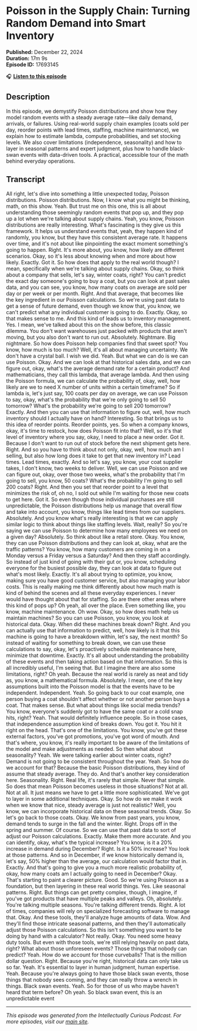# Poisson in the Supply Chain: Turning Random Demand into Smart Inventory

**Published:** December 22, 2024  
**Duration:** 17m 9s  
**Episode ID:** 17693145

🎧 **[Listen to this episode](https://intellectuallycurious.buzzsprout.com/2529712/episodes/17693145-poisson-in-the-supply-chain-turning-random-demand-into-smart-inventory)**

## Description

In this episode, we demystify Poisson distributions and show how they model random events with a steady average rate—like daily demand, arrivals, or failures. Using real-world supply chain examples (coats sold per day, reorder points with lead times, staffing, machine maintenance), we explain how to estimate lambda, compute probabilities, and set stocking levels. We also cover limitations (independence, seasonality) and how to layer in seasonal patterns and expert judgment, plus how to handle black-swan events with data-driven tools. A practical, accessible tour of the math behind everyday operations.

## Transcript

All right, let's dive into something a little unexpected today, Poisson distributions. Poisson distributions. Now, I know what you might be thinking, math, on this show. Yeah. But trust me on this one, this is all about understanding those seemingly random events that pop up, and they pop up a lot when we're talking about supply chains. Yeah, you know, Poisson distributions are really interesting. What's fascinating is they give us this framework. It helps us understand events that, yeah, they happen kind of randomly, you know, but they have this consistent average rate. It happens over time, and it's not about like pinpointing the exact moment something's going to happen. Right. It's more about, you know, how likely are different scenarios. Okay, so it's less about knowing when and more about how likely. Exactly. Got it. So how does that apply to the real world though? I mean, specifically when we're talking about supply chains. Okay, so think about a company that sells, let's say, winter coats, right? You can't predict the exact day someone's going to buy a coat, but you can look at past sales data, and you can see, you know, how many coats on average are sold per day or per week or per month. Right. And that average, that becomes like the key ingredient in our Poisson calculations. So we're using past data to get a sense of future demand, even though we know that, you know, we can't predict what any individual customer is going to do. Exactly. Okay, so that makes sense to me. And this kind of leads us to inventory management. Yes. I mean, we've talked about this on the show before, this classic dilemma. You don't want warehouses just packed with products that aren't moving, but you also don't want to run out. Absolutely. Nightmare. Big nightmare. So how does Poisson help companies find that sweet spot? You know, how much is too much? Well, it's all about managing uncertainty. We don't have a crystal ball. I wish we did. Yeah. But what we can do is we can use Poisson. Okay. And we can look at that historical sales data, and we can figure out, okay, what's the average demand rate for a certain product? And mathematicians, they call this lambda, that average lambda. And then using the Poisson formula, we can calculate the probability of, okay, well, how likely are we to need X number of units within a certain timeframe? So if lambda is, let's just say, 100 coats per day on average, we can use Poisson to say, okay, what's the probability that we're only going to sell 50 tomorrow? What's the probability we're going to sell 200 tomorrow? Exactly. And then you can use that information to figure out, well, how much inventory should I actually have on hand? Interesting. So that brings us to this idea of reorder points. Reorder points, yes. So when a company knows, okay, it's time to restock, how does Poisson fit into that? Well, so it's that level of inventory where you say, okay, I need to place a new order. Got it. Because I don't want to run out of stock before the next shipment gets here. Right. And so you have to think about not only, okay, well, how much am I selling, but also how long does it take to get that new inventory in? Lead times. Lead times, exactly. And so let's say, you know, your coat supplier takes, I don't know, two weeks to deliver. Well, we can use Poisson and we can figure out, okay, over those two weeks, what's the probability that I'm going to sell, you know, 50 coats? What's the probability I'm going to sell 200 coats? Right. And then you set that reorder point to a level that minimizes the risk of, oh no, I sold out while I'm waiting for those new coats to get here. Got it. So even though those individual purchases are still unpredictable, the Poisson distributions help us manage that overall flow and take into account, you know, things like lead times from our suppliers. Absolutely. And you know what's really interesting is that we can apply similar logic to think about things like staffing levels. Wait, really? So you're saying we can use Poisson to determine how many employees we need on a given day? Absolutely. So think about like a retail store. Okay. You know, they can use Poisson distributions and they can look at, okay, what are the traffic patterns? You know, how many customers are coming in on a Monday versus a Friday versus a Saturday? And then they staff accordingly. So instead of just kind of going with their gut or, you know, scheduling everyone for the busiest possible day, they can look at data to figure out what's most likely. Exactly. It's all about trying to optimize, you know, making sure you have good customer service, but also managing your labor costs. This is really making me think differently about how much math is kind of behind the scenes and all these everyday experiences. I never would have thought about that for staffing. So are there other areas where this kind of pops up? Oh yeah, all over the place. Even something like, you know, machine maintenance. Oh wow. Okay, so how does math help us maintain machines? So you can use Poisson, you know, you look at historical data. Okay. When did these machines break down? Right. And you can actually use that information to predict, well, how likely is it that this machine is going to have a breakdown within, let's say, the next month? So instead of waiting for something to break down, we can use these calculations to say, okay, let's proactively schedule maintenance here, minimize that downtime. Exactly. It's all about understanding the probability of these events and then taking action based on that information. So this is all incredibly useful, I'm seeing that. But I imagine there are also some limitations, right? Oh yeah. Because the real world is rarely as neat and tidy as, you know, a mathematical formula. Absolutely. I mean, one of the key assumptions built into the Poisson model is that the events have to be independent. Independent. Yeah. So going back to our coat example, one person buying a coat shouldn't affect whether or not another person buys a coat. That makes sense. But what about things like social media trends? You know, everyone's suddenly got to have the same coat or a cold snap hits, right? Yeah. That would definitely influence people. So in those cases, that independence assumption kind of breaks down. You got it. You hit it right on the head. That's one of the limitations. You know, you've got these external factors, you've got promotions, you've got word of mouth. And that's where, you know, it's really important to be aware of the limitations of the model and make adjustments as needed. So then what about seasonality? Yeah. We were talking earlier about winter coats, right? Demand is not going to be consistent throughout the year. Yeah. So how do we account for that? Because the basic Poisson distributions, they kind of assume that steady average. They do. And that's another key consideration here. Seasonality. Right. Real life, it's rarely that simple. Never that simple. So does that mean Poisson becomes useless in those situations? Not at all. Not at all. It just means we have to get a little more sophisticated. We've got to layer in some additional techniques. Okay. So how do we make it work when we know that nice, steady average is just not realistic? Well, you know, we can incorporate historical data on these seasonal trends. Okay. So let's go back to those coats. Okay. We know from past years, you know, demand tends to surge in the fall and the winter. Right. Drops off in the spring and summer. Of course. So we can use that past data to sort of adjust our Poisson calculations. Exactly. Make them more accurate. And you can identify, okay, what's the typical increase? You know, is it a 20% increase in demand during December? Right. Is it a 50% increase? You look at those patterns. And so in December, if we know historically demand is, let's say, 50% higher than the average, our calculation would factor that in. Exactly. And that's going to give you a much more realistic probability of, okay, how many coats am I actually going to need in December? Okay. That's starting to paint a clearer picture. Good. So we're using Poisson as a foundation, but then layering in these real world things. Yes. Like seasonal patterns. Right. But things can get pretty complex, though, I imagine, if you've got products that have multiple peaks and valleys. Oh, absolutely. You're talking multiple seasons. You're talking different trends. Right. A lot of times, companies will rely on specialized forecasting software to manage that. Okay. And these tools, they'll analyze huge amounts of data. Wow. And they'll find those intricate seasonal patterns, and then they'll automatically adjust those Poisson calculations. So this isn't something you want to be doing by hand with a calculator? Not really. Okay. You need some heavy duty tools. But even with those tools, we're still relying heavily on past data, right? What about those unforeseen events? Those things that nobody can predict? Yeah. How do we account for those curveballs? That is the million dollar question. Right. Because you're right, historical data can only take us so far. Yeah. It's essential to layer in human judgment, human expertise. Yeah. Because you're always going to have those black swan events, those things that nobody sees coming, and they can really throw a wrench in things. Black swan events. Yeah. So for those of us who maybe haven't heard that term before? Oh yeah. So black swan event, this is an unpredictable event

---
*This episode was generated from the Intellectually Curious Podcast. For more episodes, visit our [main site](https://intellectuallycurious.buzzsprout.com).*
